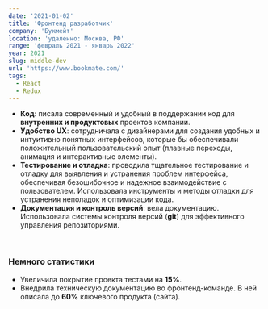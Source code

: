 ```yaml
---
date: '2021-01-02'
title: 'Фронтенд разработчик'
company: 'Букмейт'
location: 'удаленно: Москва, РФ'
range: 'февраль 2021 - январь 2022'
year: 2021
slug: middle-dev
url: 'https://www.bookmate.com/'
tags:
  - React
  - Redux
---
```


- <b>Код</b>: писала современный и удобный в поддержании код для <b>внутренних и продуктовых</b> проектов компании.
- <b>Удобство UX</b>: сотрудничала с дизайнерами для создания удобных и интуитивно понятных интерфейсов, которые бы обеспечивали положительный пользовательский опыт (плавные переходы, анимация и интерактивные элементы).
- <b>Тестирование и отладка</b>: проводила тщательное тестирование и отладку для выявления и устранения проблем интерфейса, обеспечивая безошибочное и надежное взаимодействие с пользователем. Использовала инструменты и методы отладки для устранения неполадок и оптимизации кода.
- <b>Документация и контроль версий</b>: вела документацию. Использовала системы контроля версий (<b>git</b>) для эффективного управления репозиториями.

<br/>

### Немного статистики

- Увеличила покрытие проекта тестами на <b>15%</b>.
- Внедрила техническую документацию во фронтенд-команде. В ней описала до <b>60%</b> ключевого продукта (сайта).
